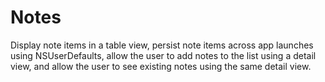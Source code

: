 # Notes
Display note items in a table view, persist note items across app launches using NSUserDefaults, allow the user to add notes to the list using a detail view, and allow the user to see existing notes using the same detail view.
